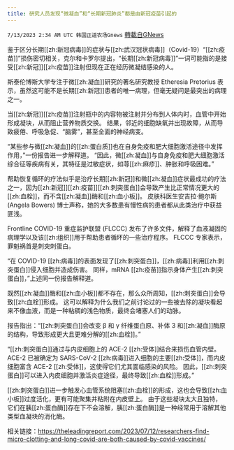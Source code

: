 ```yaml
---
title: 研究人员发现“微凝血”和“长期新冠肺炎”都是由新冠疫苗引起的
---
```

`7/13/2023 2:34 AM UTC 韩国正道农场Gnews` [轉載自GNews](https://gnews.org/articles/1456636)



 鉴于区分长期[[zh:新冠病毒]]的症状与[[zh:武汉冠状病毒]]（Covid-19）“[[zh:疫苗]]”损伤密切相关，克尔和卡罗尔提出，“长期[[zh:新冠病毒]]”一词可能指的是接受[[zh:新冠]][[zh:疫苗]]注射但现在正在经历微凝结感染的人。 

  

 斯泰伦博斯大学专注于微[[zh:凝血]]研究的著名研究教授 Etheresia Pretorius 表示，虽然这可能不是长期[[zh:新冠]]患者的唯一病理，但毫无疑问是最突出的病理之一。

  

当[[zh:新冠]][[zh:疫苗]]注射瓶中的内容物被注射并分布到人体内时，血管中开始形成凝块，从而阻止营养物质交换。 结果，邻近的细胞缺氧并出现故障，从而导致疲倦、呼吸急促、“脑雾”，甚至全面的神经病变。

  

 “某些参与微[[zh:凝血]]的[[zh:蛋白质]]也在自身免疫和肥大细胞激活途径中发挥作用，”一份报告进一步解释道。  “因此，微[[zh:凝血]]与自身免疫和肥大细胞激活综合征等疾病有关，其特征是过敏症状，如荨[[zh:麻疹]]、肿胀和呼吸困难。”

  

 帮助恢复循环的疗法似乎是治疗长期[[zh:新冠]]和微[[zh:凝血]]症状最成功的疗法之一，因为[[zh:新冠]][[zh:疫苗]][[zh:刺突蛋白]]会导致产生比正常情况更大的[[zh:血栓]]，而不含[[zh:凝血]]酶和[[zh:血小板]]。 皮肤科医生安吉拉·鲍尔斯 (Angela Bowers) 博士声称，她的大多数患有慢性病的患者都从此类治疗中获益匪浅。

  

Frontline COVID-19 重症监护联盟 (FLCCC) 发布了许多文件，解释了血液凝固的病理学以及该[[zh:组织]]用于帮助患者循环的一些治疗程序。  FLCCC 专家表示，罪魁祸首是刺突刺蛋白。

  

 “在 COVID-19 [[zh:病毒]]的表面发现了[[zh:刺突蛋白]]，[[zh:病毒]]利用[[zh:刺突蛋白]]侵入细胞并造成伤害。 同样，mRNA [[zh:疫苗]]指示身体产生[[zh:刺突蛋白]]，”上述同一份报告解释道。

  

既然[[zh:凝血]]酶和[[zh:血小板]]都不存在，那么众所周知，[[zh:刺突蛋白]]会导致[[zh:血栓]]形成。 这可以解释为什么我们之前讨论过的一些被去除的凝块看起来不像血液，而是一种粘稠的浅色物质，最终会堵塞人们的动脉。

  

报告指出：“[[zh:刺突蛋白]]会改变 β 和 γ 纤维蛋白原、补体 3 和[[zh:凝血]]酶原的结构，导致形成更大且更难分解的[[zh:血栓]]。”

  

 “[[zh:刺突蛋白]]通过与内皮细胞上的 ACE-2 [[zh:受体]]结合来损伤血管内壁。  ACE-2 已被确定为 SARS-CoV-2 [[zh:病毒]]进入细胞的主要[[zh:受体]]，而内皮细胞富含 ACE-2 [[zh:受体]]，这使得它们尤其面临感染的风险。 因此，[[zh:刺突蛋白]]可以进入内皮细胞并激活炎症途径，最终导致[[zh:血栓]]形成。”

  

 [[zh:刺突蛋白]]进一步触发心血管系统阻塞[[zh:血栓]]的形成，这也会导致[[zh:血小板]]过度活化，更有可能聚集并粘附在内皮壁上。 由于这些凝块太大且独特，它们在胰[[zh:蛋白酶]]存在下不会溶解，胰[[zh:蛋白酶]]是一种经常用于溶解其他类型血凝块的消化酶。

  

相关链接：https://theleadingreport.com/2023/07/12/researchers-find-micro-clotting-and-long-covid-are-both-caused-by-covid-vaccines/
